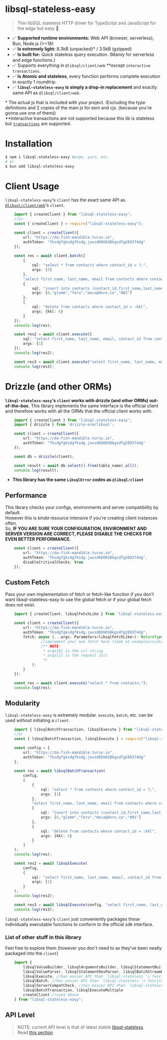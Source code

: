 # libsql-stateless-easy

> Thin libSQL stateless HTTP driver for TypeScript and JavaScript for the edge but easy 🚀
- ✅ **Supported runtime environments:** Web API (browser, serverless), Bun, Node.js (>=18)
- ✅ **Is extremely light:** 8.3kB (unpacked)* / 3.5kB (gzipped)
- ✅ **Is built for:** Quick stateless query execution. (Mainly for serverless and edge functions.)
- ✅ Supports everything in `@libsql/client/web` **except `interactive transactions`.
- ✅ **Is Atomic and stateless**, every function performs complete execution in exactly 1 roundtrip.
- ✅ **`libsql-stateless-easy` is simply a drop-in replacement** and exactly same API as `@libsql/client/web`.

\* The actual js that is included with your project. (Excluding the type definitions and 2 copies of the main js for esm and cjs. (because you're gonna use one of them))  
\*\*Interactive transactions are not supported because this lib is stateless but [`transactions`](https://github.com/DaBigBlob/libsql-stateless/wiki/transactions) are supported.
<br>

# Installation
```sh
$ npm i libsql-stateless-easy #pnpm, yarn, etc.
# or
$ bun add libsql-stateless-easy
```

# Client Usage
`libsql-stateless-easy`'s `client` has the exact same API as [`@libsql/client/web`](https://docs.turso.tech/sdk/ts/reference)'s `client`.
```ts
    import { createClient } from "libsql-stateless-easy";
    //or
    const { createClient } = require("libsql-stateless-easy");

    const client = createClient({
        url: "https://da-fish-mandible.turso.io",
        authToken: "fksdgfgksdgfksdg.javsdKDGKSBkgsdfg289374dg"
    });
    
    const res = await client.batch([
        {
            sql: "select * from contacts where contact_id = ?;",
            args: [3]
        },
        "select first_name, last_name, email from contacts where contact_id = 2",
        {
            sql: "insert into contacts (contact_id,first_name,last_name,email,phone) values (?,?,?,?,?);",
            args: [6,"glomm","feru","moca@doro.co","001"]
        },
        {
            sql: "delete from contacts where contact_id = :kkl",
            args: {kkl: 6}
        }
    ]);
    console.log(res);

    const res2 = await client.execute({
        sql: "select first_name, last_name, email, contact_id from contacts where contact_id = ?;",
        args: [1]
    });
    console.log(res2);

    const res3 = await client.execute("select first_name, last_name, email, contact_id from contacts where contact_id = 1;");
    console.log(res3);
```

# Drizzle (and other ORMs)
**`libsql-stateless-easy`'s `client` works with drizzle (and other ORMs) out-of-the-box.**
This library implements the same Interface is the official client and therefore works with all the ORMs that the official client works with.
```ts
    import { createClient } from "libsql-stateless-easy";
    import { drizzle } from 'drizzle-orm/libsql';

    const client = createClient({
        url: "https://da-fish-mandible.turso.io",
        authToken: "fksdgfgksdgfksdg.javsdKDGKSBkgsdfg289374dg"
    });

    const db = drizzle(client);

    const result = await db.select().from(table_name).all();
    console.log(result);
```

- **This library has the same `LibsqlError` codes as `@libsql/client`**

## Performance
This library checks your configs, environments and server compatibility by default.  
However this is _kinda_ resource intensive if you're creating client instances often.  
So, **IF YOU ARE SURE YOUR CONFIGURATION, ENVIRONMENT AND SERVER VERSION ARE CORRECT, PLEASE DISABLE THE CHECKS FOR EVEN BETTER PERFORMANCE.**
```ts
    const client = createClient({
        url: "https://da-fish-mandible.turso.io",
        authToken: "fksdgfgksdgfksdg.javsdKDGKSBkgsdfg289374dg",
        disableCriticalChecks: true
    });
```

## Custom Fetch
Pass your own implementation of fetch or fetch-like function if you don't want libsql-stateless-easy to use the global fetch or if your global fetch does not exist.
```ts
    import { createClient, libsqlFetchLike } from 'libsql-stateless-easy';

    const client = createClient({
        url: "https://da-fish-mandible.turso.io",
        authToken: "fksdgfgksdgfksdg.javsdKDGKSBkgsdfg289374dg",
        fetch: async (...args: Parameters<libsqlFetchLike>): ReturnType<libsqlFetchLike> => {
                //implement your own fetch here (look at examples/custom_fetch/libsql_isomorphic_fetch.ts for concrete example)
                /** NOTE:
                 * args[0] is the url string
                 * args[1] is the request init
                 */
            );
        }
    });

    const res = await client.execute("select * from contacts;");
    console.log(res);
```

## Modularity
`libsql-stateless-easy` is extremely modular. `execute`, `batch`, etc. can be used without initiating a `client`.  
```ts
    import { libsqlBatchTransaction, libsqlExecute } from "libsql-stateless-easy";
    //or
    const { libsqlBatchTransaction, libsqlExecute } = require("libsql-stateless-easy");

    const config = {
        url: "https://da-fish-mandible.turso.io",
        authToken: "fksdgfgksdgfksdg.javsdKDGKSBkgsdfg289374dg"
    };
    
    const res = await libsqlBatchTransaction(
        config,
        [
            {
                sql: "select * from contacts where contact_id = ?;",
                args: [3]
            },
            "select first_name, last_name, email from contacts where contact_id = 2",
            {
                sql: "insert into contacts (contact_id,first_name,last_name,email,phone) values (?,?,?,?,?);",
                args: [6,"glomm","feru","moca@doro.co","001"]
            },
            {
                sql: "delete from contacts where contact_id = :kkl",
                args: {kkl: 6}
            }
        ]
    );
    console.log(res);

    const res2 = await libsqlExecute(
        config,
        {
            sql: "select first_name, last_name, email, contact_id from contacts where contact_id = ?;",
            args: [1]
        }
    );
    console.log(res2);

    const res3 = await libsqlExecute(config, "select first_name, last_name, email, contact_id from contacts where contact_id = 1;", []);
    console.log(res3);
```
`libsql-stateless-easy`'s `client` just conveniently packages these individually executable functions to conform to the official sdk interface.

### List of other stuff in this library
Feel free to explore them (however you don't need to as they've been neatly packaged into the `client`)
```ts
    import {
        libsqlValueBuilder, libsqlArgumentsBuilder, libsqlStatementBuilder, libsqlBatchReqStepsBuilder, libsqlBatchReqStepExecCondBuilder, libsqlTransactionBeginStatement,
        libsqlValueParser, libsqlStatementResParser, libsqlBatchStreamResParser, libsqlTransactionBatchStreamResParser,
        libsqlExecute, //has easier API than `libsql-stateless`'s function of the same name
        libsqlBatch, //has easier API than `libsql-stateless`'s function of the same name
        libsqlServerCompatCheck, //has easier API than `libsql-stateless`'s function of the same name,
        libsqlBatchTransaction, libsqlExecuteMultiple
        createClient //used above
    } from "libsql-stateless-easy";
```


## API Level
> NOTE: current API level is that of latest stable [libsql-stateless](https://github.com/DaBigBlob/libsql-stateless).   
Read [this section](https://github.com/DaBigBlob/libsql-stateless/?tab=readme-ov-file#api-level).